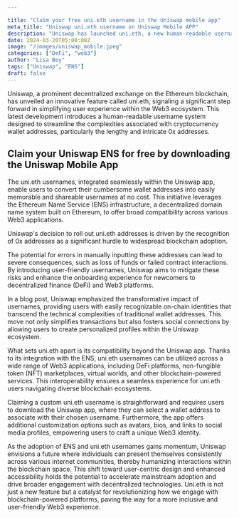 ```yaml
---

title: "Claim your free uni.eth username in the Uniswap mobile app" 
meta_title: "Uniswap uni.eth username on Uniswap Mobile APP"
description: "Uniswap has launched uni.eth, a new human-readable username system that simplifies web3 addresses"
date: 2024-03-20T05:00:00Z
image: "/images/uniswap_mobile.jpeg"
categories: ["DeFi", "web3"]
author: "Lisa Bey"
tags: ["Uniswap", "ENS"]
draft: false
---
```







Uniswap, a prominent decentralized exchange on the Ethereum blockchain, has unveiled an innovative feature called uni.eth, signaling a significant step forward in simplifying user experience within the Web3 ecosystem. This latest development introduces a human-readable username system designed to streamline the complexities associated with cryptocurrency wallet addresses, particularly the lengthy and intricate 0x addresses.

## Claim your Uniswap ENS for free by downloading the Uniswap Mobile App

The uni.eth usernames, integrated seamlessly within the Uniswap app, enable users to convert their cumbersome wallet addresses into easily memorable and shareable usernames at no cost. This initiative leverages the Ethereum Name Service (ENS) infrastructure, a decentralized domain name system built on Ethereum, to offer broad compatibility across various Web3 applications.

Uniswap's decision to roll out uni.eth addresses is driven by the recognition of 0x addresses as a significant hurdle to widespread blockchain adoption. 

The potential for errors in manually inputting these addresses can lead to severe consequences, such as loss of funds or failed contract interactions. By introducing user-friendly usernames, Uniswap aims to mitigate these risks and enhance the onboarding experience for newcomers to decentralized finance (DeFi) and Web3 platforms.

In a blog post, Uniswap emphasized the transformative impact of usernames, providing users with easily recognizable on-chain identities that transcend the technical complexities of traditional wallet addresses. This move not only simplifies transactions but also fosters social connections by allowing users to create personalized profiles within the Uniswap ecosystem.

What sets uni.eth apart is its compatibility beyond the Uniswap app. Thanks to its integration with the ENS, uni.eth usernames can be utilized across a wide range of Web3 applications, including DeFi platforms, non-fungible token (NFT) marketplaces, virtual worlds, and other blockchain-powered services. This interoperability ensures a seamless experience for uni.eth users navigating diverse blockchain ecosystems.

Claiming a custom uni.eth username is straightforward and requires users to download the Uniswap app, where they can select a wallet address to associate with their chosen username. Furthermore, the app offers additional customization options such as avatars, bios, and links to social media profiles, empowering users to craft a unique Web3 identity.

As the adoption of ENS and uni.eth usernames gains momentum, Uniswap envisions a future where individuals can present themselves consistently across various internet communities, thereby humanizing interactions within the blockchain space. This shift toward user-centric design and enhanced accessibility holds the potential to accelerate mainstream adoption and drive broader engagement with decentralized technologies. Uni.eth is not just a new feature but a catalyst for revolutionizing how we engage with blockchain-powered platforms, paving the way for a more inclusive and user-friendly Web3 experience.